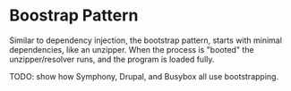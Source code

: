 # Boostrap Pattern

Similar to dependency injection, the bootstrap pattern,
starts with minimal dependencies, like an unzipper.
When the process is "booted" the unzipper/resolver runs,
and the program is loaded fully.


TODO: show how Symphony, Drupal, and Busybox all use bootstrapping.



